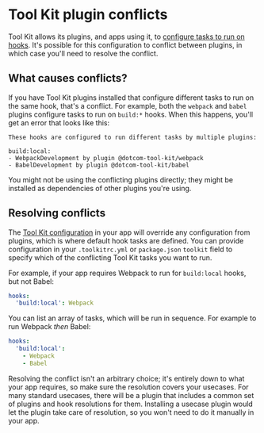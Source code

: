 # Tool Kit plugin conflicts

Tool Kit allows its plugins, and apps using it, to [configure tasks to run on hooks](../readme.md#hooks). It's possible for this configuration to conflict between plugins, in which case you'll need to resolve the conflict.

## What causes conflicts?

If you have Tool Kit plugins installed that configure different tasks to run on the same hook, that's a conflict. For example, both the `webpack` and `babel` plugins configure tasks to run on `build:*` hooks. When this happens, you'll get an error that looks like this:

```
These hooks are configured to run different tasks by multiple plugins:

build:local:
- WebpackDevelopment by plugin @dotcom-tool-kit/webpack
- BabelDevelopment by plugin @dotcom-tool-kit/babel
```

You might not be using the conflicting plugins directly; they might be installed as dependencies of other plugins you're using.

## Resolving conflicts

The [Tool Kit configuration](../readme.md#configuration) in your app will override any configuration from plugins, which is where default hook tasks are defined. You can provide configuration in your `.toolkitrc.yml` or `package.json` `toolkit` field to specify which of the conflicting Tool Kit tasks you want to run.

For example, if your app requires Webpack to run for `build:local` hooks, but not Babel:

```yaml
hooks:
  'build:local': Webpack
```

You can list an array of tasks, which will be run in sequence. For example to run Webpack _then_ Babel:

```yaml
hooks:
  'build:local':
    - Webpack
    - Babel
```

Resolving the conflict isn't an arbitrary choice; it's entirely down to what your app requires, so make sure the resolution covers your usecases. For many standard usecases, there will be a plugin that includes a common set of plugins and hook resolutions for them. Installing a usecase plugin would let the plugin take care of resolution, so you won't need to do it manually in your app.
